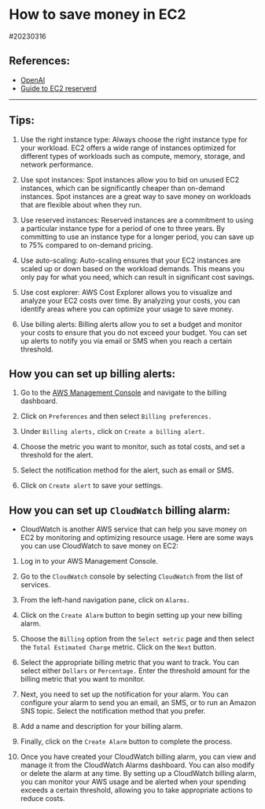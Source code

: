 # How to save money in EC2

#20230316

## References: 


- [OpenAI](http://chat.openai.com)
- [Guide to EC2 reserverd](https://www.concurrencylabs.com/blog/guide-to-ec2-reserved/)

---

## Tips: 

1. Use the right instance type: Always choose the right instance type for your
   workload. EC2 offers a wide range of instances optimized for different types
   of workloads such as compute, memory, storage, and network performance.

2. Use spot instances: Spot instances allow you to bid on unused EC2 instances,
   which can be significantly cheaper than on-demand instances. Spot instances
   are a great way to save money on workloads that are flexible about when they
   run.

3. Use reserved instances: Reserved instances are a commitment to using a
   particular instance type for a period of one to three years. By committing
   to use an instance type for a longer period, you can save up to 75% compared
   to on-demand pricing.

4. Use auto-scaling: Auto-scaling ensures that your EC2 instances are scaled up
   or down based on the workload demands. This means you only pay for what you
   need, which can result in significant cost savings.

5. Use cost explorer: AWS Cost Explorer allows you to visualize and analyze
   your EC2 costs over time. By analyzing your costs, you can identify areas
   where you can optimize your usage to save money.

6. Use billing alerts: Billing alerts allow you to set a budget and monitor
   your costs to ensure that you do not exceed your budget. You can set up
   alerts to notify you via email or SMS when you reach a certain threshold.


## How you can set up billing alerts:

1. Go to the [AWS Management Console](http://console.aws.amazon.com) and
   navigate to the billing dashboard.

2. Click on `Preferences` and then select `Billing preferences.`

3. Under `Billing alerts,` click on `Create a billing alert.`

4. Choose the metric you want to monitor, such as total costs, and set a
   threshold for the alert.

5. Select the notification method for the alert, such as email or SMS.

6. Click on `Create alert` to save your settings.


## How you can set up `CloudWatch` billing alarm:


- CloudWatch is another AWS service that can help you save money on EC2 by
  monitoring and optimizing resource usage. Here are some ways you can use
  CloudWatch to save money on EC2:


1. Log in to your AWS Management Console.

2. Go to the `CloudWatch` console by selecting `CloudWatch` from the list of
   services.
 
3. From the left-hand navigation pane, click on `Alarms.`

4. Click on the `Create Alarm` button to begin setting up your new billing alarm.

5. Choose the `Billing` option from the `Select metric` page and then select
   the `Total Estimated Charge` metric. Click on the `Next` button.

6. Select the appropriate billing metric that you want to track. You can select
   either `Dollars` or `Percentage.` Enter the threshold amount for the billing
   metric that you want to monitor.

7. Next, you need to set up the notification for your alarm. You can configure
   your alarm to send you an email, an SMS, or to run an Amazon SNS topic.
   Select the notification method that you prefer.

8. Add a name and description for your billing alarm.

9. Finally, click on the `Create Alarm` button to complete the process.

10. Once you have created your CloudWatch billing alarm, you can view and
    manage it from the CloudWatch Alarms dashboard. You can also modify or
    delete the alarm at any time. By setting up a CloudWatch billing alarm, you
    can monitor your AWS usage and be alerted when your spending exceeds a
    certain threshold, allowing you to take appropriate actions to reduce
    costs.





